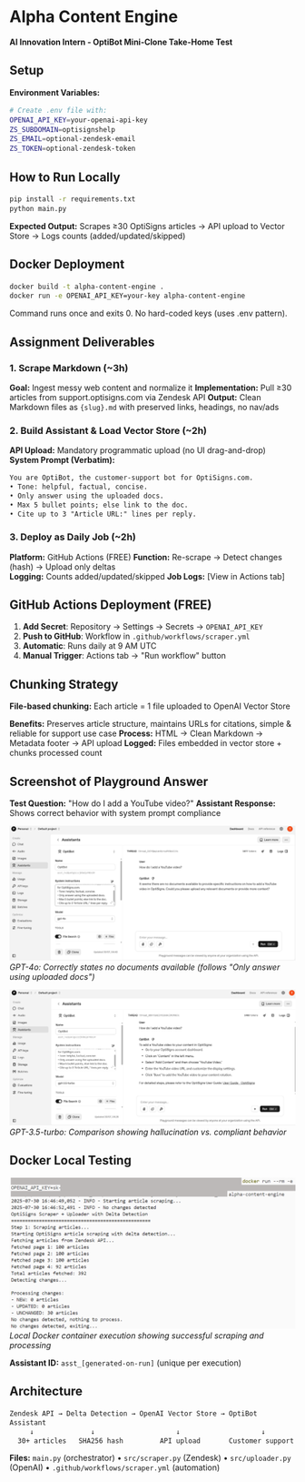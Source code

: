 # Alpha Content Engine

**AI Innovation Intern - OptiBot Mini-Clone Take-Home Test**

## Setup

**Environment Variables:**

```bash
# Create .env file with:
OPENAI_API_KEY=your-openai-api-key
ZS_SUBDOMAIN=optisignshelp
ZS_EMAIL=optional-zendesk-email
ZS_TOKEN=optional-zendesk-token
```

## How to Run Locally

```bash
pip install -r requirements.txt
python main.py
```

**Expected Output:** Scrapes ≥30 OptiSigns articles → API upload to Vector Store → Logs counts (added/updated/skipped)

## Docker Deployment

```bash
docker build -t alpha-content-engine .
docker run -e OPENAI_API_KEY=your-key alpha-content-engine
```

Command runs once and exits 0. No hard-coded keys (uses .env pattern).

## Assignment Deliverables

### 1. Scrape Markdown (~3h)

**Goal:** Ingest messy web content and normalize it
**Implementation:** Pull ≥30 articles from support.optisigns.com via Zendesk API
**Output:** Clean Markdown files as `{slug}.md` with preserved links, headings, no nav/ads

### 2. Build Assistant & Load Vector Store (~2h)

**API Upload:** Mandatory programmatic upload (no UI drag-and-drop)
**System Prompt (Verbatim):**

```
You are OptiBot, the customer-support bot for OptiSigns.com.
• Tone: helpful, factual, concise.
• Only answer using the uploaded docs.
• Max 5 bullet points; else link to the doc.
• Cite up to 3 "Article URL:" lines per reply.
```

### 3. Deploy as Daily Job (~2h)

**Platform:** GitHub Actions (FREE)
**Function:** Re-scrape → Detect changes (hash) → Upload only deltas  
**Logging:** Counts added/updated/skipped
**Job Logs:** [View in Actions tab]

## GitHub Actions Deployment (FREE)

1. **Add Secret**: Repository → Settings → Secrets → `OPENAI_API_KEY`
2. **Push to GitHub**: Workflow in `.github/workflows/scraper.yml`
3. **Automatic**: Runs daily at 9 AM UTC
4. **Manual Trigger**: Actions tab → "Run workflow" button

## Chunking Strategy

**File-based chunking:** Each article = 1 file uploaded to OpenAI Vector Store

**Benefits:** Preserves article structure, maintains URLs for citations, simple & reliable for support use case
**Process:** HTML → Clean Markdown → Metadata footer → API upload
**Logged:** Files embedded in vector store + chunks processed count

## Screenshot of Playground Answer

**Test Question:** "How do I add a YouTube video?"
**Assistant Response:** Shows correct behavior with system prompt compliance

![GPT-4o Response](images/gpt-4o.png)
_GPT-4o: Correctly states no documents available (follows "Only answer using uploaded docs")_

![GPT-3.5-turbo Response](images/gpt-3.5-turbo.png)
_GPT-3.5-turbo: Comparison showing hallucination vs. compliant behavior_

## Docker Local Testing

![Docker Local Test](images/docker-local.PNG)
_Local Docker container execution showing successful scraping and processing_

**Assistant ID:** `asst_[generated-on-run]` (unique per execution)

## Architecture

```
Zendesk API → Delta Detection → OpenAI Vector Store → OptiBot Assistant
     ↓              ↓                    ↓                    ↓
  30+ articles   SHA256 hash         API upload       Customer support
```

**Files:** `main.py` (orchestrator) • `src/scraper.py` (Zendesk) • `src/uploader.py` (OpenAI) • `.github/workflows/scraper.yml` (automation)

